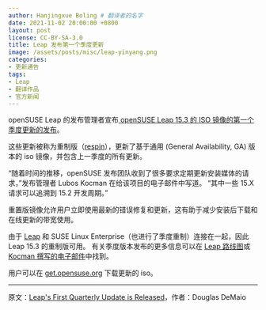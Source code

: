```yaml
---
author: Hanjingxue Boling # 翻译者的名字
date: 2021-11-02 20:00:00 +0800
layout: post
license: CC-BY-SA-3.0
title: Leap 发布第一个季度更新
image: /assets/posts/misc/leap-yinyang.png
categories:
- 更新通告
tags:
- Leap
- 翻译作品
- 官方新闻
---
```


openSUSE Leap 的发布管理者宣布[ openSUSE Leap 15.3 的 ISO 镜像的第一个季度更新的发布](https://lists.opensuse.org/archives/list/project@lists.opensuse.org/thread/GFTDCDUUZ4L34WNNRUI5A2VKJSZYPONN/)。

这些更新被称为重制版（[respin](https://news.opensuse.org/2021/10/14/respin-of-os-leap-images-are-coming/)），更新了基于通用 (General Availability, GA) 版本的 iso 镜像，并包含上一季度的所有更新。

“随着时间的推移，openSUSE 发布团队收到了很多要求定期更新安装媒体的请求，”发布管理者 Lubos Kocman 在给该项目的电子邮件中写道。 “其中一些 15.X 请求可以追溯到 15.2 开发周期。”

重置版镜像允许用户立即使用最新的错误修复和更新，这有助于减少安装后下载和在线更新的带宽使用。

由于 [Leap](http://get.opensuse.org/) 和 SUSE Linux Enterprise（也进行了季度重制）连接在一起，因此 Leap 15.3 的重制版可用。 有关季度版本发布的更多信息可以在 [Leap 路线图](https://en.opensuse.org/openSUSE:Roadmap#Schedule_of_Quarterly_Updates_for_15.3)或 [Kocman 撰写的电子邮件](https://lists.opensuse.org/archives/list/project@lists.opensuse.org/thread/GFTDCDUUZ4L34WNNRUI5A2VKJSZYPONN/)中找到。

用户可以在 [get.opensuse.org](http://get.opensuse.org/) 下载更新的 iso。

------

原文：[Leap's First Quarterly Update is Released](https://news.opensuse.org/2021/11/02/leaps-first-quarterly-update-is-released/)，作者：Douglas DeMaio